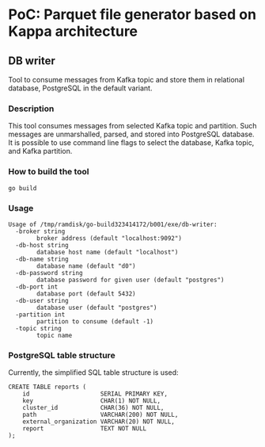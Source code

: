 # PoC: Parquet file generator based on Kappa architecture

## DB writer

Tool to consume messages from Kafka topic and store them in relational
database, PostgreSQL in the default variant.

### Description

This tool consumes messages from selected Kafka topic and partition. Such
messages are unmarshalled, parsed, and stored into PostgreSQL database. It is
possible to use command line flags to select the database, Kafka topic, and
Kafka partition.

### How to build the tool

```
go build
```

### Usage

```
Usage of /tmp/ramdisk/go-build323414172/b001/exe/db-writer:
  -broker string
        broker address (default "localhost:9092")
  -db-host string
        database host name (default "localhost")
  -db-name string
        database name (default "d0")
  -db-password string
        database password for given user (default "postgres")
  -db-port int
        database port (default 5432)
  -db-user string
        database user (default "postgres")
  -partition int
        partition to consume (default -1)
  -topic string
        topic name

```

### PostgreSQL table structure

Currently, the simplified SQL table structure is used:

```
CREATE TABLE reports (
    id                    SERIAL PRIMARY KEY,
    key                   CHAR(1) NOT NULL,
    cluster_id            CHAR(36) NOT NULL,
    path                  VARCHAR(200) NOT NULL,
    external_organization VARCHAR(20) NOT NULL,
    report                TEXT NOT NULL
);
```
